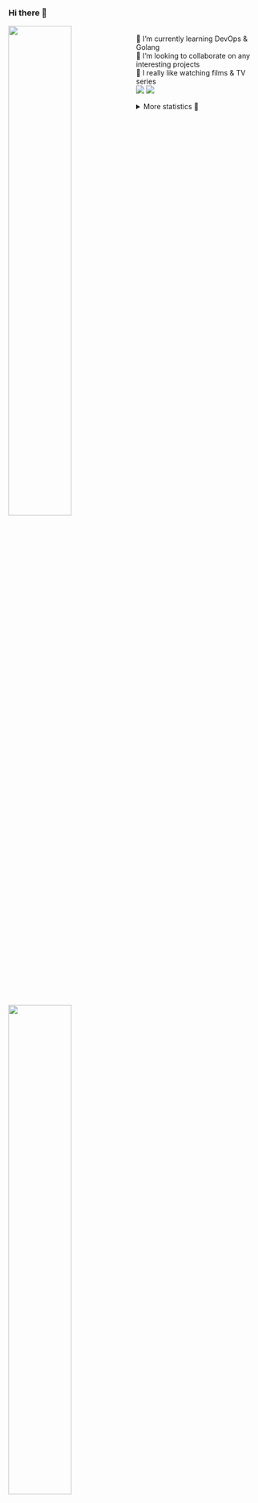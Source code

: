 ### Hi there 👋


[<img align="left" width="50%" src="https://github-readme-stats.vercel.app/api?username=rufusnufus&hide=issues&show_icons=true&count_private=true&theme=transparent&title_color=FF6F40&text_color=FBF9F8&icon_color=F48242&hide_border=true&hide_title=true#gh-dark-mode-only">](https://metrics.lecoq.io/rufusnufus#gh-dark-mode-only)
[<img align="left" width="50%" src="https://github-readme-stats.vercel.app/api?username=rufusnufus&hide=issues&show_icons=true&count_private=true&theme=transparent&title_color=FF6533&text_color=4D4644&icon_color=FF8038&hide_border=true&hide_title=true#gh-light-mode-only">](https://metrics.lecoq.io/rufusnufus#gh-light-mode-only)

<p>
  <br>
  🌱 I’m currently learning DevOps & Golang</br>
  👯 I’m looking to collaborate on any interesting projects</br>
  🎥 I really like watching films & TV series</br>
  <a href="https://linkedin.com/in/rufusnufus"><img src="https://img.shields.io/badge/linkedin-0077B5.svg?style=for-the-badge&logo=linkedin&logoColor=white"/></a>
  <a href="https://t.me/rufusnufus"><img src="https://img.shields.io/badge/-telegram-black?style=for-the-badge&color=blue&logo=telegram"/></a>
</p>

<p text-align="left">
<details>
  <summary>More statistics 👀</summary><br/>

<!--START_SECTION:waka-->
![Profile Views](http://img.shields.io/badge/Profile%20Views-6-blue)

**I'm an Early 🐤** 

```text
🌞 Morning                6780 commits        █████░░░░░░░░░░░░░░░░░░░░   20.77 % 
🌆 Daytime                19117 commits       ███████████████░░░░░░░░░░   58.55 % 
🌃 Evening                6035 commits        █████░░░░░░░░░░░░░░░░░░░░   18.48 % 
🌙 Night                  718 commits         █░░░░░░░░░░░░░░░░░░░░░░░░   02.20 % 
```
📅 **I'm Most Productive on Wednesday** 

```text
Monday                   6594 commits        █████░░░░░░░░░░░░░░░░░░░░   20.20 % 
Tuesday                  5631 commits        ████░░░░░░░░░░░░░░░░░░░░░   17.25 % 
Wednesday                7249 commits        ██████░░░░░░░░░░░░░░░░░░░   22.20 % 
Thursday                 6000 commits        █████░░░░░░░░░░░░░░░░░░░░   18.38 % 
Friday                   5831 commits        ████░░░░░░░░░░░░░░░░░░░░░   17.86 % 
Saturday                 765 commits         █░░░░░░░░░░░░░░░░░░░░░░░░   02.34 % 
Sunday                   580 commits         ░░░░░░░░░░░░░░░░░░░░░░░░░   01.78 % 
```


📊 **This Week I Spent My Time On** 

```text
💬 Programming Languages: 
No Activity Tracked This Week

🔥 Editors: 
No Activity Tracked This Week
```

**I Mostly Code in Go** 

```text
Go                       21 repos            █████░░░░░░░░░░░░░░░░░░░░   19.63 % 
Python                   19 repos            ████░░░░░░░░░░░░░░░░░░░░░   17.76 % 
Shell                    6 repos             █░░░░░░░░░░░░░░░░░░░░░░░░   05.61 % 
Smarty                   5 repos             █░░░░░░░░░░░░░░░░░░░░░░░░   04.67 % 
Kotlin                   3 repos             █░░░░░░░░░░░░░░░░░░░░░░░░   02.80 % 
```




 Last Updated on 25/07/2024 01:01:36 UTC
<!--END_SECTION:waka-->

</details>
</p>
